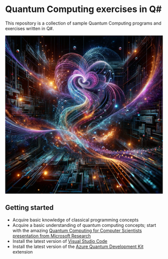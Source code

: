 # Quantum Computing exercises in Q#

This repository is a collection of sample Quantum Computing programs and exercises written in Q#.

<div align="center">
  <img alt="Quantum Computing" src="https://raw.githubusercontent.com/move-fast-and-break-things/quantum-computing-exercises/main/quantum-computing.webp" width="600px" />
</div>

## Getting started

- Acquire basic knowledge of classical programming concepts
- Acquire a basic understanding of quantum computing concepts; start with the amazing [Quantum Computing for Computer Scientists presentation from Microsoft Research](https://www.youtube.com/watch?v=F_Riqjdh2oM)
- Install the latest version of [Visual Studio Code](https://code.visualstudio.com/download)
- Install the latest version of the [Azure Quantum Development Kit](https://marketplace.visualstudio.com/items?itemName=quantum.qsharp-lang-vscode) extension
